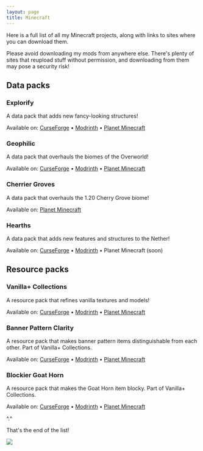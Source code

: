 ```yaml
---
layout: page
title: Minecraft
---
```


Here is a full list of all my Minecraft projects, along with links to sites where you can download them.

Please avoid downloading my mods from anywhere else. There's plenty of sites that reupload stuff without permission, and downloading from them may pose a security risk!


## Data packs

### Explorify
A data pack that adds new fancy-looking structures!

Available on: [CurseForge](https://www.curseforge.com/minecraft/mc-mods/explorify/) • [Modrinth](https://modrinth.com/datapack/explorify/) • [Planet Minecraft](https://www.planetminecraft.com/data-pack/explorium/)

### Geophilic
A data pack that overhauls the biomes of the Overworld!

Available on: [CurseForge](https://www.curseforge.com/minecraft/mc-mods/geophilic/) • [Modrinth](https://modrinth.com/datapack/geophilic/) • [Planet Minecraft](https://www.planetminecraft.com/data-pack/geophilic/)

### Cherrier Groves
A data pack that overhauls the 1.20 Cherry Grove biome!

Available on: [Planet Minecraft](https://www.planetminecraft.com/data-pack/cherrier-groves/)

### Hearths
A data pack that adds new features and structures to the Nether!

Available on: [CurseForge](https://www.curseforge.com/minecraft/mc-mods/hearths/) • [Modrinth](https://modrinth.com/datapack/hearths/) • Planet Minecraft (soon)


## Resource packs

### Vanilla+ Collections

A resource pack that refines vanilla textures and models!

Available on: [CurseForge](https://www.curseforge.com/minecraft/texture-packs/vanillacollections/) • [Modrinth](https://modrinth.com/resourcepack/vanillacollections/) • [Planet Minecraft](https://www.planetminecraft.com/texture-pack/vanilla-collections/)

### Banner Pattern Clarity

A resource pack that makes banner pattern items distinguishable from each other. Part of Vanilla+ Collections.

Available on: [CurseForge](https://legacy.curseforge.com/minecraft/texture-packs/banner-pattern-clarity/) • [Modrinth](https://modrinth.com/resourcepack/banner-pattern-clarity/) • [Planet Minecraft](https://www.planetminecraft.com/texture-pack/banner-pattern-clarity/)

### Blockier Goat Horn

A resource pack that makes the Goat Horn item blocky. Part of Vanilla+ Collections.

Available on: [CurseForge](https://legacy.curseforge.com/minecraft/texture-packs/blockier-goat-horn/) • [Modrinth](https://modrinth.com/resourcepack/blockier-goat-horn/) • [Planet Minecraft](https://www.planetminecraft.com/texture-pack/blockier-goat-horn/)

^.^

That's the end of the list!

![](https://upload.wikimedia.org/wikipedia/commons/thumb/a/ad/Red_Panda_%2823341046980%29.jpg/1024px-Red_Panda_%2823341046980%29.jpg)

